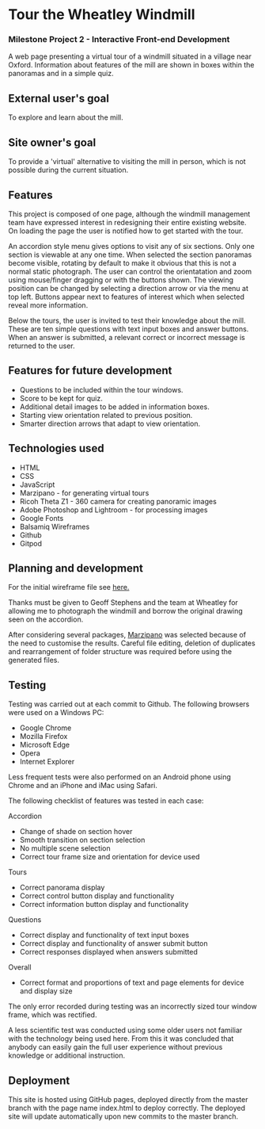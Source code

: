 <h1>Tour the Wheatley Windmill</h1>
<h3>Milestone Project 2 - Interactive Front-end Development</h3>
<p>A web page presenting a virtual tour of a windmill situated in a village near Oxford. 
Information about features of the mill are shown in boxes within the panoramas and in a simple quiz.</p>
<h2>External user's goal</h2>
<p>To explore and learn about the mill.</p>
<h2>Site owner's goal</h2>
<p>To provide a 'virtual' alternative to visiting the mill in person, which is not possible during the current situation.</p>
<h2>Features</h2>
<p>This project is composed of one page, although the windmill management team have expressed interest in redesigning their entire existing website.
On loading the page the user is notified how to get started with the tour.</p> 
<p>An accordion style menu gives options to visit any of six sections. Only one section is viewable at any one time.
When selected the section panoramas become visible, rotating by default to make it obvious that this is not a normal static photograph.
The user can control the orientatation and zoom using mouse/finger dragging or with the buttons shown.
The viewing position can be changed by selecting a direction arrow or via the menu at top left.
Buttons appear next to features of interest which when selected reveal more information.</p>
<p>Below the tours, the user is invited to test their knowledge about the mill.
These are ten simple questions with text input boxes and answer buttons.
When an answer is submitted, a relevant correct or incorrect message is returned to the user.</p>
<h2>Features for future development</h2>
<ul>
<li>Questions to be included within the tour windows.</li>
<li>Score to be kept for quiz.</li>
<li>Additional detail images to be added in information boxes.</li>
<li>Starting view orientation related to previous position.</li>
<li>Smarter direction arrows that adapt to view orientation.</li>
</ul>
<h2>Technologies used</h2>
<ul>
<li>HTML</li>
<li>CSS</li>
<li>JavaScript</li>
<li>Marzipano - for generating virtual tours</li>
<li>Ricoh Theta Z1 - 360 camera for creating panoramic images</li>
<li>Adobe Photoshop and Lightroom - for processing images</li>
<li>Google Fonts</li>
<li>Balsamiq Wireframes</li>
<li>Github</li>
<li>Gitpod</li>
</ul>
<h2>Planning and development</h2>
<p>For the initial wireframe file see <a href="https://github.com/Jegouar/wheatley-windmill/blob/2098a753531942a00848ecd5ca1f4c8d172c8b79/planning/Wheatley%20Windmill%20project%20wireframe.pdf">here.</a></p>
<p>Thanks must be given to Geoff Stephens and the team at Wheatley for allowing me to photograph the windmill and borrow the original drawing seen on the accordion.</p>
<p>After considering several packages, <a href="https://github.com/google/marzipano">Marzipano</a> was selected because of the need to customise the results.
Careful file editing, deletion of duplicates and rearrangement of folder structure was required before using the generated files.</p>
<h2>Testing</h2>
<p>Testing was carried out at each commit to Github. The following browsers were used on a Windows PC:
<ul>
<li>Google Chrome</li>
<li>Mozilla Firefox</li>
<li>Microsoft Edge</li>
<li>Opera</li>
<li>Internet Explorer</li>
</ul>
</p>
<p>Less frequent tests were also performed on an Android phone using Chrome and an iPhone and iMac using Safari.</p>
<p>The following checklist of features was tested in each case:</p>
Accordion<ul>
<li>Change of shade on section hover</li>
<li>Smooth transition on section selection</li>
<li>No multiple scene selection</li>
<li>Correct tour frame size and orientation for device used</li>
</ul>
Tours<ul>
<li>Correct panorama display</li>
<li>Correct control button display and functionality</li>
<li>Correct information button display and functionality</li>
</ul>
Questions<ul>
<li>Correct display and functionality of text input boxes</li>
<li>Correct display and functionality of answer submit button</li>
<li>Correct responses displayed when answers submitted</li>
</ul>
Overall<ul>
<li>Correct format and proportions of text and page elements for device and display size</li>
</ul>
<p>The only error recorded during testing was an incorrectly sized tour window frame, which was rectified.</p>
<p>A less scientific test was conducted using some older users not familiar with the technology being used here.
From this it was concluded that anybody can easily gain the full user experience without previous knowledge or additional instruction.</p>
<h2>Deployment</h2>
<p>This site is hosted using GitHub pages, deployed directly from the master branch with the page name index.html to deploy correctly. 
The deployed site will update automatically upon new commits to the master branch.